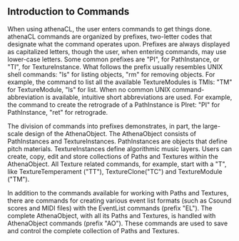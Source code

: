## Introduction to Commands

When using athenaCL, the user enters commands to get things done. athenaCL commands are organized by prefixes, two-letter codes that designate what the command operates upon. Prefixes are always displayed as capitalized letters, though the user, when entering commands, may use lower-case letters. Some common prefixes are "PI", for PathInstance, or "TI", for TextureInstance. What follows the prefix usually resembles UNIX shell commands: "ls" for listing objects, "rm" for removing objects. For example, the command to list all the available TextureModules is TMls: "TM" for TextureModule, "ls" for list. When no common UNIX command-abbreviation is available, intuitive short abbreviations are used. For example, the command to create the retrograde of a PathInstance is PIret: "PI" for PathInstance, "ret" for retrograde.
      
The division of commands into prefixes demonstrates, in part, the large-scale design of the AthenaObject. The AthenaObject consists of PathInstances and TextureInstances. PathInstances are objects that define pitch materials. TextureInstances define algorithmic music layers. Users can create, copy, edit and store collections of Paths and Textures within the AthenaObject. All Texture related commands, for example, start with a "T", like TextureTemperament ("TT"), TextureClone("TC") and TextureModule ("TM").
      
In addition to the commands available for working with Paths and Textures, there are commands for creating various event list formats (such as Csound scores and MIDI files) with the EventList commands (prefix "EL"). The complete AthenaObject, with all its Paths and Textures, is handled with AthenaObject commands (prefix "AO"). These commands are used to save and control the complete collection of Paths and Textures.
      

